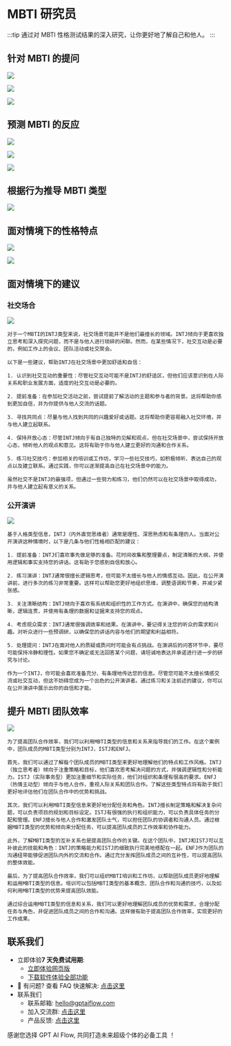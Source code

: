 # MBTI 研究员

:::tip
通过对 MBTI 性格测试结果的深入研究，让你更好地了解自己和他人。
:::

## 针对 MBTI 的提问

![](./img/10-mbtiResearcher/2023-09-23-img-11-GPT%20AI%20Flow-demo-mbtiResearcher.gif)

![](./img/10-mbtiResearcher/2023-09-23-img-12-GPT%20AI%20Flow-demo-mbtiResearcher.gif)

![](./img/10-mbtiResearcher/2023-09-23-img-13-GPT%20AI%20Flow-demo-mbtiResearcher.gif)

## 预测 MBTI 的反应

![](./img/10-mbtiResearcher/2023-09-23-img-14-GPT%20AI%20Flow-demo-mbtiResearcher.gif)

![](./img/10-mbtiResearcher/2023-09-23-img-15-GPT%20AI%20Flow-demo-mbtiResearcher.gif)

![](./img/10-mbtiResearcher/2023-09-23-img-16-GPT%20AI%20Flow-demo-mbtiResearcher.gif)

## 根据行为推导 MBTI 类型

![](./img/10-mbtiResearcher/2023-09-23-img-17-GPT%20AI%20Flow-demo-mbtiResearcher.gif)

## 面对情境下的性格特点

![](./img/10-mbtiResearcher/2023-09-23-img-18-GPT%20AI%20Flow-demo-mbtiResearcher.gif)

![](./img/10-mbtiResearcher/2023-09-23-img-19-GPT%20AI%20Flow-demo-mbtiResearcher.gif)

## 面对情境下的建议

### 社交场合

![](./img/10-mbtiResearcher/2023-09-23-img-20-GPT%20AI%20Flow-demo-mbtiResearcher.gif)

```text
对于一个MBTI的INTJ类型来说，社交场景可能并不是他们最擅长的领域。INTJ倾向于更喜欢独立思考和深入探究问题，而不是与他人进行琐碎的闲聊。然而，在某些情况下，社交互动是必要的，例如工作上的会议、团队活动或社交聚会。

以下是一些建议，帮助INTJ在社交场景中更加舒适和自信：

1. 认识到社交互动的重要性：尽管社交互动可能不是INTJ的舒适区，但他们应该意识到在人际关系和职业发展方面，适度的社交互动是必要的。

2. 提前准备：在参加社交活动之前，尝试提前了解活动的主题和参与者的背景。这将帮助你感到更加自信，并为你提供与他人交流的话题。

3. 寻找共同点：尽量与他人找到共同的兴趣爱好或话题。这将帮助你更容易融入社交环境，并与他人建立起联系。

4. 保持开放心态：尽管INTJ倾向于有自己独特的见解和观点，但在社交场景中，尝试保持开放心态，倾听他人的观点和意见。这将有助于你与他人建立更好的沟通和合作关系。

5. 练习社交技巧：参加相关的培训或工作坊，学习一些社交技巧，如积极倾听、表达自己的观点以及建立联系。通过实践，你可以逐渐提高自己在社交场景中的能力。

虽然社交不是INTJ的最强项，但通过一些努力和练习，他们仍然可以在社交场景中取得成功，并与他人建立起有意义的关系。
```

### 公开演讲

![](./img/10-mbtiResearcher/2023-09-23-img-21-GPT%20AI%20Flow-demo-mbtiResearcher.gif)

```text
基于人格类型信息，INTJ（内外直觉思维者）通常是理性、深思熟虑和有条理的人。当面对公开演讲这种情境时，以下是几条与他们性格相匹配的建议：

1. 提前准备：INTJ们喜欢事先做足够的准备。花时间收集和整理要点，制定清晰的大纲，并使用逻辑和事实支持您的讲话。这有助于您感到自信和放心。

2. 练习演讲：INTJ通常很擅长逻辑思考，但可能不太擅长与他人的情感互动。因此，在公开演讲前，进行多次的练习非常重要。这样可以帮助您更好地组织思维，调整语调和节奏，并减少紧张感。

3. 关注清晰结构：INTJ倾向于喜欢有系统和组织性的工作方式。在演讲中，确保您的结构清晰，逻辑连贯，并使用有条理的数据和证据来支持您的观点。

4. 考虑观众需求：INTJ通常很强调效率和结果。在演讲中，要记得关注您的听众的需求和兴趣。对听众进行一些预调研，以确保您的讲话内容与他们的期望和利益相符。

5. 处理提问：INTJ在面对他人的质疑或质问时可能会有点挑战。在演讲后的问答环节中，要尽可能保持冷静和理性。如果您不确定或无法回答某个问题，请坦诚地表达并承诺进行进一步的研究与讨论。

作为一个INTJ，你可能会喜欢准备充分、有条理地传达您的信息。尽管您可能不太擅长情感交流或社交互动，但这不妨碍您成为一个出色的公开演讲者。通过练习和关注前述的建议，你可以在公开演讲中展示出你的自信和才能。
```

## 提升 MBTI 团队效率

![](./img/10-mbtiResearcher/2023-09-23-img-22-GPT%20AI%20Flow-demo-mbtiResearcher.gif)

```text
为了提高团队合作效率，我们可以利用MBTI类型的信息和关系来指导我们的工作。在这个案例中，团队成员的MBTI类型分别为INTJ，ISTJ和ENFJ。

首先，我们可以通过了解每个团队成员的MBTI类型来更好地理解他们的特点和工作风格。INTJ（独立思考者）倾向于注重策略和目标，他们喜欢思考解决问题的方式，并强调逻辑性和分析能力。ISTJ（实际事务型）更加注重细节和实际任务，他们对组织和条理有很高的要求。ENFJ（热情主动型）倾向于与他人合作，重视人际关系和团队合作。了解这些类型特点将有助于我们更好地评估他们在团队合作中的优势和挑战。

其次，我们可以利用MBTI类型信息来更好地分配任务和角色。INTJ擅长制定策略和解决复杂问题，可以负责项目的规划和目标设定。ISTJ有很强的执行和组织能力，可以负责具体任务的分配和管理。ENFJ擅长与他人合作和激发团队士气，可以担任团队的协调者和沟通人员。通过根据MBTI类型的优势和倾向来分配任务，可以提高团队成员的工作效率和协作能力。

此外，了解MBTI类型的互补关系也是提高团队合作的关键。在这个团队中，INTJ和ISTJ可以互补彼此的技能和角色：INTJ的策略能力和ISTJ的细致执行完美地搭配在一起。ENFJ作为团队的沟通纽带能够促进团队内外的交流和合作。通过充分发挥团队成员之间的互补性，可以提高团队的整体效能。

最后，为了提高团队合作效率，我们可以组织MBTI培训和工作坊，以帮助团队成员更好地理解和运用MBTI类型的信息。培训可以包括MBTI类型的基本概念、团队合作和沟通的技巧，以及如何利用MBTI类型的优势来提高团队效能。

通过综合运用MBTI类型的信息和关系，我们可以更好地理解团队成员的优势和需求，合理分配任务与角色，并促进团队成员之间的合作和沟通。这样做有助于提高团队合作效率，实现更好的工作成果。
```

## 联系我们

- 立即体验**7 天免费试用期**:
  - [立即体验网页版](https://www.app.gptaiflow.com/login)
  - [下载软件体验全部功能](/download)
- 💬 有问题? 查看 FAQ 快速解决: [点击这里](/docs/proudct/gpt-ai-flow-guide-and-faq)
- 联系我们
  - 联系邮箱: hello@gptaiflow.com
  - 加入交流群: [点击这里](/communication-group)
  - 产品反馈: [点击这里](https://wj.qq.com/s2/13154598/1770/)

感谢您选择 GPT AI Flow, 共同打造未来超级个体的必备工具 ！
